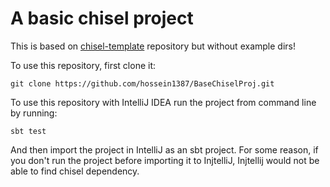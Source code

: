 # A basic chisel project

This is based on [chisel-template](https://github.com/ucb-bar/chisel-template) repository but without example dirs!

To use this repository, first clone it:

    git clone https://github.com/hossein1387/BaseChiselProj.git

To use this repository with IntelliJ IDEA run the project from command line by running:

    sbt test

And then import the project in IntelliJ as an sbt project. For some reason, if you don't run the project before importing it to InjtelliJ, Injtellij would not be able to find chisel dependency.

